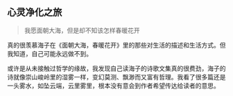 <link href="../../css/style.css" rel="stylesheet" type="text/css" />

## 心灵净化之旅

> 我愿面朝大海，但是却不知该怎样春暖花开

<div class="p">

真的很羡慕海子在《面朝大海，春暖花开》里的那些对生活的描述和生活方式。但我知道，自己可能永远做不到。

或许是从未接触过哲学的缘故，我发现自己读海子的诗歌文集真的很费劲，海子的诗就像崇山峻岭里的湿雾一样，变幻莫测、飘渺而又富有哲理。我看了很多篇还是一头雾水，如坠云端，云里雾里，根本没有意会到作者希望传达给读者的意思。

